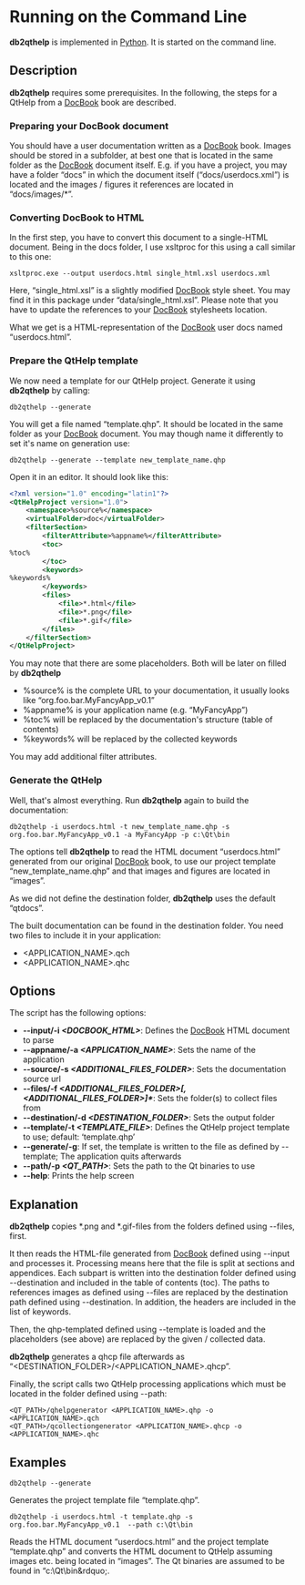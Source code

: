 # Running on the Command Line

__db2qthelp__ is implemented in [Python](https://www.python.org/). It is started on the command line.


## Description

__db2qthelp__ requires some prerequisites. In the following, the steps for a QtHelp from a [DocBook](https://docbook.org/) book are described.


### Preparing your DocBook document

You should have a user documentation written as a [DocBook](https://docbook.org/) book. Images should be stored in a subfolder, at best one that is located in the same folder as the [DocBook](https://docbook.org/) document itself. E.g. if you have a project, you may have a folder &ldquo;docs&rdquo; in which the document itself (&ldquo;docs/userdocs.xml&rdquo;) is located and the images / figures it references are located in &ldquo;docs/images/*&rdquo;.


### Converting DocBook to HTML

In the first step, you have to convert this document to a single-HTML document. Being in the docs folder, I use xsltproc for this using a call similar to this one:

```console
xsltproc.exe --output userdocs.html single_html.xsl userdocs.xml
```

Here, &ldquo;single_html.xsl&rdquo; is a slightly modified [DocBook](https://docbook.org/) style sheet. You may find it in this package under &ldquo;data/single_html.xsl&rdquo;. Please note that you have to update the references to your [DocBook](https://docbook.org/) stylesheets location.

What we get is a HTML-representation of the [DocBook](https://docbook.org/) user docs named &ldquo;userdocs.html&rdquo;.


### Prepare the QtHelp template

We now need a template for our QtHelp project. Generate it using __db2qthelp__ by calling:

```console
db2qthelp --generate
```

You will get a file named &ldquo;template.qhp&rdquo;. It should be located in the same folder as your [DocBook](https://docbook.org/) document. You may though name it differently to set it&apos;s name on generation use:

```console
db2qthelp --generate --template new_template_name.qhp
```

Open it in an editor. It should look like this:

```XML
<?xml version="1.0" encoding="latin1"?>
<QtHelpProject version="1.0">
    <namespace>%source%</namespace>
    <virtualFolder>doc</virtualFolder>
    <filterSection>
        <filterAttribute>%appname%</filterAttribute>
        <toc>
%toc%
        </toc>
        <keywords>
%keywords%
        </keywords>
        <files>
            <file>*.html</file>
            <file>*.png</file>
            <file>*.gif</file>
        </files>
    </filterSection>
</QtHelpProject>
```

You may note that there are some placeholders. Both will be later on filled by __db2qthelp__

* %source% is the complete URL to your documentation, it usually looks like &ldquo;org.foo.bar.MyFancyApp_v0.1&rdquo;
* %appname% is your application name (e.g. &ldquo;MyFancyApp&rdquo;)
* %toc% will be replaced by the documentation&apos;s structure (table of contents)
* %keywords% will be replaced by the collected keywords

You may add additional filter attributes.


### Generate the QtHelp

Well, that&apos;s almost everything. Run __db2qthelp__ again to build the documentation:

```console
db2qthelp -i userdocs.html -t new_template_name.qhp -s org.foo.bar.MyFancyApp_v0.1 -a MyFancyApp -p c:\Qt\bin
```

The options tell __db2qthelp__ to read the HTML document &ldquo;userdocs.html&rdquo; generated from our original [DocBook](https://docbook.org/) book, to use our project template &ldquo;new_template_name.qhp&rdquo; and that images and figures are located in &ldquo;images&rdquo;.

As we did not define the destination folder, __db2qthelp__ uses the default &ldquo;qtdocs&rdquo;.

The built documentation can be found in the destination folder. You need two files to include it in your application:

* &lt;APPLICATION_NAME&gt;.qch
* &lt;APPLICATION_NAME&gt;.qhc


## Options

The script has the following options:

* __--input/-i _&lt;DOCBOOK_HTML&gt;___: Defines the [DocBook](https://docbook.org/) HTML document to parse
* __--appname/-a _&lt;APPLICATION_NAME&gt;___: Sets the name of the application
* __--source/-s _&lt;ADDITIONAL_FILES_FOLDER&gt;___: Sets the documentation source url
* __--files/-f _&lt;ADDITIONAL_FILES_FOLDER&gt;[,&lt;ADDITIONAL_FILES_FOLDER&gt;]*___: Sets the folder(s) to collect files from
* __--destination/-d _&lt;DESTINATION_FOLDER&gt;___: Sets the output folder
* __--template/-t _&lt;TEMPLATE_FILE&gt;___: Defines the QtHelp project template to use; default: &lsquo;template.qhp&rsquo;
* __--generate/-g__: If set, the template is written to the file as defined by --template; The application quits afterwards
* __--path/-p _&lt;QT_PATH&gt;___: Sets the path to the Qt binaries to use
* __--help__: Prints the help screen


## Explanation

__db2qthelp__ copies *.png and *.gif-files from the folders defined using --files, first.

It then reads the HTML-file generated from [DocBook](https://docbook.org/) defined using --input and processes it. Processing means here that the file is split at sections and appendices. Each subpart is written into the destination folder defined using --destination and included in the table of contents (toc). The paths to references images as defined using --files are replaced by the destination path defined using --destination. In addition, the headers are included in the list of keywords.

Then, the qhp-templated defined using --template is loaded and the placeholders (see above) are replaced by the given / collected data.

__db2qthelp__ generates a qhcp file afterwards as &ldquo;&lt;DESTINATION_FOLDER&gt;/&lt;APPLICATION_NAME&gt;.qhcp&rdquo;.

Finally, the script calls two QtHelp processing applications which must be located in the folder defined using --path:

```console
<QT_PATH>/qhelpgenerator <APPLICATION_NAME>.qhp -o <APPLICATION_NAME>.qch
<QT_PATH>/qcollectiongenerator <APPLICATION_NAME>.qhcp -o <APPLICATION_NAME>.qhc
```


## Examples

```console
db2qthelp --generate
```

Generates the project template file &ldquo;template.qhp&rdquo;.


```console
db2qthelp -i userdocs.html -t template.qhp -s org.foo.bar.MyFancyApp_v0.1  --path c:\Qt\bin
```

Reads the HTML document &ldquo;userdocs.html&rdquo; and the project template &ldquo;template.qhp&rdquo; and converts the HTML document to QtHelp assuming images etc. being located in &ldquo;images&rdquo;. The Qt binaries are assumed to be found in &ldquo;c:\Qt\bin\&rdquo;.


